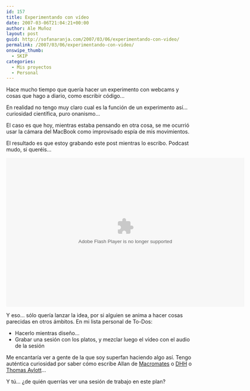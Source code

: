 ```yaml
---
id: 157
title: Experimentando con vídeo
date: 2007-03-06T21:04:21+00:00
author: Ale Muñoz
layout: post
guid: http://sofanaranja.com/2007/03/06/experimentando-con-video/
permalink: /2007/03/06/experimentando-con-video/
onswipe_thumb:
  - SKIP
categories:
  - Mis proyectos
  - Personal
---
```

Hace mucho tiempo que quería hacer un experimento con webcams y cosas que hago a diario, como escribir código...

En realidad no tengo muy claro cual es la función de un experimento así... curiosidad científica, puro onanismo...

El caso es que hoy, mientras estaba pensando en otra cosa, se me ocurrió usar la cámara del MacBook como improvisado espía de mis movimientos.

El resultado es que estoy grabando este post mientras lo escribo. Podcast mudo, si queréis...


<object classid="clsid:d27cdb6e-ae6d-11cf-96b8-444553540000" codebase="http://download.macromedia.com/pub/shockwave/cabs/flash/swflash.cab#version=8,0,0,0" width="640" height="400">
  <param name="movie" value="/flvplayer.swf?file=/dl/textmate-writing-video.flv" />
  <param name="quality" value="high" />
  <param name="wmode" value="transparent" />
  <embed src="/flvplayer.swf?file=/dl/textmate-writing-video.flv" quality="high" wmode="transparent" width="640" height="400" type="application/x-shockwave-flash" pluginspage="http://www.macromedia.com/go/getflashplayer" />
</object>

Y eso... sólo quería lanzar la idea, por si alguien se anima a hacer cosas parecidas en otros ámbitos. En mi lista personal de To-Dos:

* Hacerlo mientras diseño...
* Grabar una sesión con los platos, y mezclar luego el vídeo con el audio de la sesión

Me encantaría ver a gente de la que soy superfan haciendo algo así. Tengo auténtica curiosidad por saber cómo escribe Allan de [Macromates](http://macromates.com/) o [DHH](http://www.loudthinking.com/) o [Thomas Aylott](http://subtlegradient.com/)...

Y tú... ¿de quién querrías ver una sesión de trabajo en este plan?